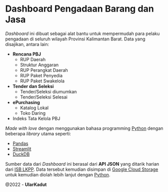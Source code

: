 # Dashboard Pengadaan Barang dan Jasa

*Dashboard* ini dibuat sebagai alat bantu untuk mempermudah para pelaku pengadaan di seluruh wilayah Provinsi Kalimantan Barat. Data yang disajikan, antara lain:

* **Rencana PBJ**
  * RUP Daerah
  * Struktur Anggaran
  * RUP Perangkat Daerah
  * RUP Paket Penyedia
  * RUP Paket Swakelola
* **Tender dan Seleksi**
  * Tender/Seleksi diumumkan
  * Tender/Seleksi Selesai
* **ePurchasing**
  * Katalog Lokal
  * Toko Daring
* Indeks Tata Kelola PBJ

*Made with love* dengan menggunakan bahasa programming [Python](https://www.python.org/) dengan beberapa *library* utama seperti:
* [Pandas](https://pandas.pydata.org/)
* [Streamlit](https://streamlit.io)
* [DuckDB](https://duckdb.org)

Sumber data dari *Dashboard* ini berasal dari **API JSON** yang ditarik harian dari [ISB LKPP](https://lkpp.go.id). Data tersebut kemudian disimpan di [Google Cloud Storage](https://google.com) untuk kemudian diolah lebih lanjut dengan [Python](https://python.org).

@2022 - **UlarKadut**  